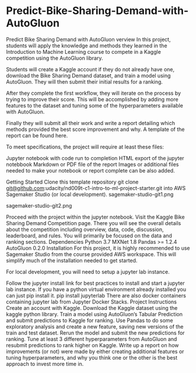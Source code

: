 # Predict-Bike-Sharing-Demand-with-AutoGluon
Predict Bike Sharing Demand with AutoGluon
verview
In this project, students will apply the knowledge and methods they learned in the Introduction to Machine Learning course to compete in a Kaggle competition using the AutoGluon library.

Students will create a Kaggle account if they do not already have one, download the Bike Sharing Demand dataset, and train a model using AutoGluon. They will then submit their initial results for a ranking.

After they complete the first workflow, they will iterate on the process by trying to improve their score. This will be accomplished by adding more features to the dataset and tuning some of the hyperparameters available with AutoGluon.

Finally they will submit all their work and write a report detailing which methods provided the best score improvement and why. A template of the report can be found here.

To meet specifications, the project will require at least these files:

Jupyter notebook with code run to completion
HTML export of the jupyter notebbook
Markdown or PDF file of the report
Images or additional files needed to make your notebook or report complete can be also added.

Getting Started
Clone this template repository git clone git@github.com:udacity/nd009t-c1-intro-to-ml-project-starter.git into AWS Sagemaker Studio (or local development).
sagemaker-studio-git1.png

sagemaker-studio-git2.png

Proceed with the project within the jupyter notebook.
Visit the Kaggle Bike Sharing Demand Competition page. There you will see the overall details about the competition including overview, data, code, discussion, leaderboard, and rules. You will primarily be focused on the data and ranking sections.
Dependencies
Python 3.7
MXNet 1.8
Pandas >= 1.2.4
AutoGluon 0.2.0 
Installation
For this project, it is highly recommended to use Sagemaker Studio from the course provided AWS workspace. This will simplify much of the installation needed to get started.

For local development, you will need to setup a jupyter lab instance.

Follow the jupyter install link for best practices to install and start a jupyter lab instance.
If you have a python virtual environment already installed you can just pip install it.
pip install jupyterlab
There are also docker containers containing jupyter lab from Jupyter Docker Stacks.
Project Instructions
Create an account with Kaggle.
Download the Kaggle dataset using the kaggle python library.
Train a model using AutoGluon’s Tabular Prediction and submit predictions to Kaggle for ranking.
Use Pandas to do some exploratory analysis and create a new feature, saving new versions of the train and test dataset.
Rerun the model and submit the new predictions for ranking.
Tune at least 3 different hyperparameters from AutoGluon and resubmit predictions to rank higher on Kaggle.
Write up a report on how improvements (or not) were made by either creating additional features or tuning hyperparameters, and why you think one or the other is the best approach to invest more time in.
